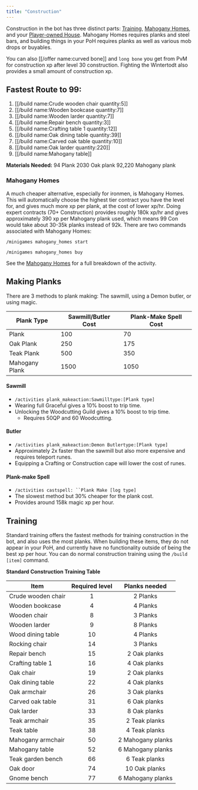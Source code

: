 ```yaml
---
title: "Construction"
---
```


Construction in the bot has three distinct parts: [Training](./#training), [Mahogany Homes](mahogany-homes.md), and your [Player-owned House](mahogany-homes.md). Mahogany Homes requires planks and steel bars, and building things in your PoH requires planks as well as various mob drops or buyables.

You can also [[/offer name\:curved bone]] and `long bone` you get from PvM for construction xp after level 30 construction. Fighting the Wintertodt also provides a small amount of construction xp.

## Fastest Route to 99:

1. [[/build name\:Crude wooden chair quantity\:5]]
1. [[/build name\:Wooden bookcase quantity\:7]]
1. [[/build name\:Wooden larder quantity\:7]]
1. [[/build name\:Repair bench quantity\:3]]
1. [[/build name\:Crafting table 1 quantity\:12]]
1. [[/build name\:Oak dining table quantity\:39]]
1. [[/build name\:Carved oak table quantity\:10]]
1. [[/build name\:Oak larder quantity\:220]]
1. [[/build name\:Mahogany table]]

**Materials Needed:**
94 Plank
2030 Oak plank
92,220 Mahogany plank

### Mahogany Homes

A much cheaper alternative, especially for ironmen, is Mahogany Homes. This will automatically choose the highest tier contract you have the level for, and gives much more xp per plank, at the cost of lower xp/hr. Doing expert contracts (70+ Construction) provides roughly 180k xp/hr and gives approximately 390 xp per Mahogany plank used, which means 99 Con would take about 30-35k planks instead of 92k.
There are two commands associated with Mahogany Homes:

`/minigames mahogany_homes start`

`/minigames mahogany_homes buy`

See the [Mahogany Homes](/osb/activities/mahogany-homes/) for a full breakdown of the activity.

## Making Planks

There are 3 methods to plank making: The sawmill, using a Demon butler, or using magic.

| **Plank Type** | **Sawmill/Butler Cost** | **Plank-Make Spell Cost** |
| -------------- | ----------------------- | ------------------------- |
| Plank          | 100                     | 70                        |
| Oak Plank      | 250                     | 175                       |
| Teak Plank     | 500                     | 350                       |
| Mahogany Plank | 1500                    | 1050                      |

#### Sawmill

- `/activities plank_makeaction:Sawmilltype:[Plank type]`
- Wearing full Graceful gives a 10% boost to trip time.
- Unlocking the Woodcutting Guild gives a 10% boost to trip time.
  - Requires 50QP and 60 Woodcutting.

#### Butler

- `/activities plank_makeaction:Demon Butlertype:[Plank type]`
- Approximately 2x faster than the sawmill but also more expensive and requires teleport runes.
- Equipping a Crafting or Construction cape will lower the cost of runes.

#### Plank-make Spell

- `/activities castspell: ``Plank Make [log type]`
- The slowest method but 30% cheaper for the plank cost.
- Provides around 158k magic xp per hour.

## Training

Standard training offers the fastest methods for training construction in the bot, and also uses the most planks. When building these items, they do not appear in your PoH, and currently have no functionality outside of being the best xp per hour. You can do normal construction training using the `/build [item]` command.

**Standard Construction Training Table**

| **Item**           | **Required level** | **Planks needed** |
| ------------------ | :----------------: | :---------------: |
| Crude wooden chair |         1          |     2 Planks      |
| Wooden bookcase    |         4          |     4 Planks      |
| Wooden chair       |         8          |     3 Planks      |
| Wooden larder      |         9          |     8 Planks      |
| Wood dining table  |         10         |     4 Planks      |
| Rocking chair      |         14         |     3 Planks      |
| Repair bench       |         15         |   2 Oak planks    |
| Crafting table 1   |         16         |   4 Oak planks    |
| Oak chair          |         19         |   2 Oak planks    |
| Oak dining table   |         22         |   4 Oak planks    |
| Oak armchair       |         26         |   3 Oak planks    |
| Carved oak table   |         31         |   6 Oak planks    |
| Oak larder         |         33         |   8 Oak planks    |
| Teak armchair      |         35         |   2 Teak planks   |
| Teak table         |         38         |   4 Teak planks   |
| Mahogany armchair  |         50         | 2 Mahogany planks |
| Mahogany table     |         52         | 6 Mahogany planks |
| Teak garden bench  |         66         |   6 Teak planks   |
| Oak door           |         74         |   10 Oak planks   |
| Gnome bench        |         77         | 6 Mahogany planks |
